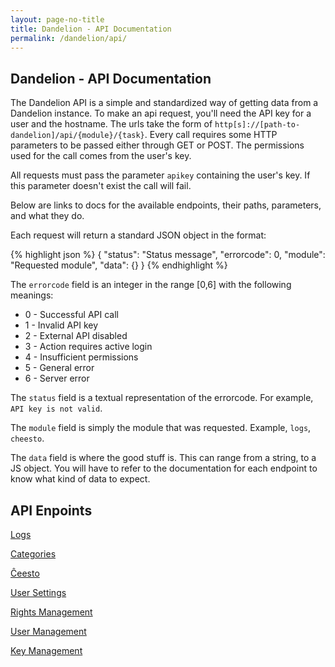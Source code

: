 ```yaml
---
layout: page-no-title
title: Dandelion - API Documentation
permalink: /dandelion/api/
---
```


Dandelion - API Documentation
-----------------------------

The Dandelion API is a simple and standardized way of getting data from a Dandelion instance. To make an api request, you'll need the API key for a user and the hostname. The urls take the form of `http[s]://[path-to-dandelion]/api/{module}/{task}`. Every call requires some HTTP parameters to be passed either through GET or POST. The permissions used for the call comes from the user's key.

All requests must pass the parameter `apikey` containing the user's key. If this parameter doesn't exist the call will fail.

Below are links to docs for the available endpoints, their paths, parameters, and what they do.

Each request will return a standard JSON object in the format:

{% highlight json %}
{
	"status": "Status message",
	"errorcode": 0,
	"module": "Requested module",
	"data": {}
}
{% endhighlight %}

The `errorcode` field is an integer in the range [0,6] with the following meanings:

- 0 - Successful API call
- 1 - Invalid API key
- 2 - External API disabled
- 3 - Action requires active login
- 4 - Insufficient permissions
- 5 - General error
- 6 - Server error

The `status` field is a textual representation of the errorcode. For example, `API key is not valid`.

The `module` field is simply the module that was requested. Example, `logs`, `cheesto`.

The `data` field is where the good stuff is. This can range from a string, to a JS object. You will have to refer to the documentation for each endpoint to know what kind of data to expect.

API Enpoints
------------

[Logs](/dandelion/api/logs)

[Categories](/dandelion/api/categories)

[Ĉeesto](/dandelion/api/cheesto)

[User Settings](/dandelion/api/user-settings)

[Rights Management](/dandelion/api/rights)

[User Management](/dandelion/api/users)

[Key Management](/dandelion/api/key-mgnt)
